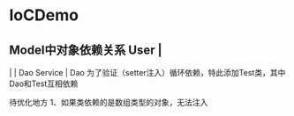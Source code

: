 # IoCDemo
Model中对象依赖关系
        User
         |
  ----------------
  |              |
 Dao           Service
				 |
				Dao
为了验证（setter注入）循环依赖，特此添加Test类，其中Dao和Test互相依赖


待优化地方
1、如果类依赖的是数组类型的对象，无法注入